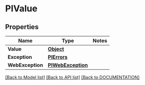 # PIValue

## Properties
Name | Type | Notes
------------ | ------------- | -------------
**Value** | **[**Object**](../models/Object.md)**
**Exception** | **[**PIErrors**](../models/PIErrors.md)**
**WebException** | **[**PIWebException**](../models/PIWebException.md)**

[[Back to Model list]](../../DOCUMENTATION.md#documentation-for-models) [[Back to API list]](../../DOCUMENTATION.md#documentation-for-api-endpoints) [[Back to DOCUMENTATION]](../../DOCUMENTATION.md)
